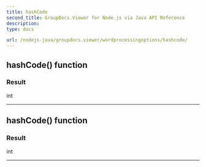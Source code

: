 ```yaml
---
title: hashCode
second_title: GroupDocs.Viewer for Node.js via Java API Reference
description: 
type: docs

url: /nodejs-java/groupdocs.viewer/wordprocessingoptions/hashcode/
---
```


## hashCode()  function


### Result
int


---


## hashCode()  function


### Result
int


---


